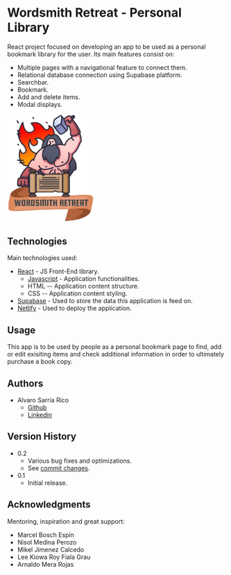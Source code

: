 # Wordsmith Retreat - Personal Library

React project focused on developing an app to be used as a personal bookmark library for the user. Its main features consist on:
* Multiple pages with a navigational feature to connect them.
* Relational database connection using Supabase platform.
* Searchbar.
* Bookmark.
* Add and delete items.
* Modal displays.

<img src="./src/assets/images/logo_books.png" alt="drawing" style="width:200px;"/>

## Technologies

Main technologies used:

- [React](https://react.dev/) - JS Front-End library.
    - [Javascript](https://www.javascript.com/) - Application functionalities.
    - HTML -- Application content structure.
    - CSS -- Application content styling.   
- [Supabase](https://supabase.com/) - Used to store the data this application is feed on.
- [Netlify](https://www.netlify.com/) - Used to deploy the application.

## Usage

This app is to be used by people as a personal bookmark page to find, add or edit exisiting items and check additional information in order to ultimately purchase a book copy.

## Authors

- Alvaro Sarria Rico
    - [Github](https://github.com/alvsarria)
    - [Linkedin](https://www.linkedin.com/in/alsarria90/)

## Version History

- 0.2 
    - Various bug fixes and optimizations.
    - See [commit changes](https://github.com/alvsarria/project2/commits/main/).
- 0.1 
    - Initial release.

## Acknowledgments

Mentoring, inspiration and great support:
- Marcel Bosch Espín
- Nisol Medina Perozo
- Mikel Jimenez Calcedo
- Lee Kiowa Roy Fiala Grau
- Arnaldo Mera Rojas


